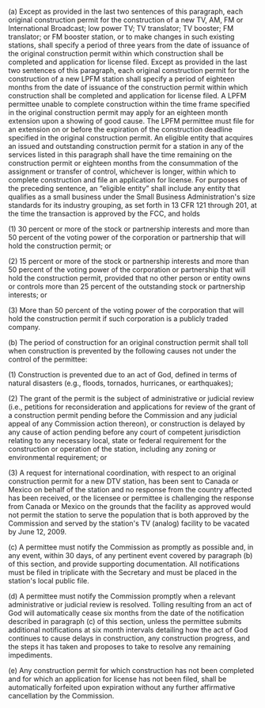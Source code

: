 (a) Except as provided in the last two sentences of this paragraph, each original construction permit for the construction of a new TV, AM, FM or International Broadcast; low power TV; TV translator; TV booster; FM translator; or FM booster station, or to make changes in such existing stations, shall specify a period of three years from the date of issuance of the original construction permit within which construction shall be completed and application for license filed. Except as provided in the last two sentences of this paragraph, each original construction permit for the construction of a new LPFM station shall specify a period of eighteen months from the date of issuance of the construction permit within which construction shall be completed and application for license filed. A LPFM permittee unable to complete construction within the time frame specified in the original construction permit may apply for an eighteen month extension upon a showing of good cause. The LPFM permittee must file for an extension on or before the expiration of the construction deadline specified in the original construction permit. An eligible entity that acquires an issued and outstanding construction permit for a station in any of the services listed in this paragraph shall have the time remaining on the construction permit or eighteen months from the consummation of the assignment or transfer of control, whichever is longer, within which to complete construction and file an application for license. For purposes of the preceding sentence, an “eligible entity” shall include any entity that qualifies as a small business under the Small Business Administration's size standards for its industry grouping, as set forth in 13 CFR 121 through 201, at the time the transaction is approved by the FCC, and holds

(1) 30 percent or more of the stock or partnership interests and more than 50 percent of the voting power of the corporation or partnership that will hold the construction permit; or

(2) 15 percent or more of the stock or partnership interests and more than 50 percent of the voting power of the corporation or partnership that will hold the construction permit, provided that no other person or entity owns or controls more than 25 percent of the outstanding stock or partnership interests; or

(3) More than 50 percent of the voting power of the corporation that will hold the construction permit if such corporation is a publicly traded company.

(b) The period of construction for an original construction permit shall toll when construction is prevented by the following causes not under the control of the permittee:

(1) Construction is prevented due to an act of God, defined in terms of natural disasters (e.g., floods, tornados, hurricanes, or earthquakes);

(2) The grant of the permit is the subject of administrative or judicial review (i.e., petitions for reconsideration and applications for review of the grant of a construction permit pending before the Commission and any judicial appeal of any Commission action thereon), or construction is delayed by any cause of action pending before any court of competent jurisdiction relating to any necessary local, state or federal requirement for the construction or operation of the station, including any zoning or environmental requirement; or

(3) A request for international coordination, with respect to an original construction permit for a new DTV station, has been sent to Canada or Mexico on behalf of the station and no response from the country affected has been received, or the licensee or permittee is challenging the response from Canada or Mexico on the grounds that the facility as approved would not permit the station to serve the population that is both approved by the Commission and served by the station's TV (analog) facility to be vacated by June 12, 2009.

(c) A permittee must notify the Commission as promptly as possible and, in any event, within 30 days, of any pertinent event covered by paragraph (b) of this section, and provide supporting documentation. All notifications must be filed in triplicate with the Secretary and must be placed in the station's local public file.

(d) A permittee must notify the Commission promptly when a relevant administrative or judicial review is resolved. Tolling resulting from an act of God will automatically cease six months from the date of the notification described in paragraph (c) of this section, unless the permittee submits additional notifications at six month intervals detailing how the act of God continues to cause delays in construction, any construction progress, and the steps it has taken and proposes to take to resolve any remaining impediments.

(e) Any construction permit for which construction has not been completed and for which an application for license has not been filed, shall be automatically forfeited upon expiration without any further affirmative cancellation by the Commission.

